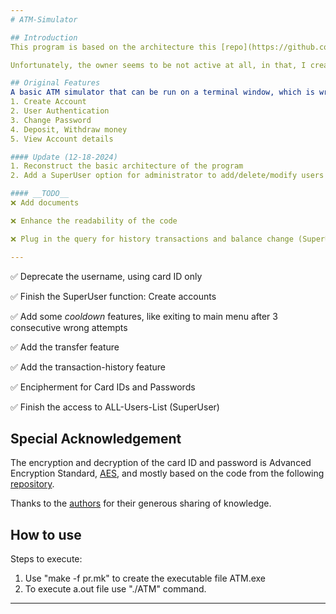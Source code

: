 ```yaml
---
# ATM-Simulator

## Introduction
This program is based on the architecture this [repo](https://github.com/Adithya-S-Bhat/ATM-Simulator-using-C), and was originally a fork of it. 

Unfortunately, the owner seems to be not active at all, in that, I create this repo as my own.

## Original Features
A basic ATM simulator that can be run on a terminal window, which is written in C. It has the following funtionalities:
1. Create Account
2. User Authentication
3. Change Password
4. Deposit, Withdraw money
5. View Account details

#### Update (12-18-2024)
1. Reconstruct the basic architecture of the program
2. Add a SuperUser option for administrator to add/delete/modify users

#### __TODO__
❌ Add documents

❌ Enhance the readability of the code

❌ Plug in the query for history transactions and balance change (SuperUser)

---
```


✅ Deprecate the username, using card ID only

✅ Finish the SuperUser function: Create accounts

✅ Add some _cooldown_ features, like exiting to main menu after 3 consecutive wrong attempts

✅ Add the transfer feature

✅ Add the transaction-history feature

✅ Encipherment for Card IDs and Passwords

✅ Finish the access to ALL-Users-List (SuperUser)

## Special Acknowledgement
The encryption and decryption of the card ID and password is Advanced Encryption Standard, [AES](https://en.wikipedia.org/wiki/Advanced_Encryption_Standard), and mostly based on the code from the following [repository](https://github.com/m3y54m/aes-in-c).

Thanks to the [authors](https://github.com/m3y54m/aes-in-c/commits?author=m3y54m) for their generous sharing of knowledge.

## How to use
Steps to execute:
1. Use "make -f pr.mk" to create the executable file ATM.exe
2. To execute a.out file use "./ATM" command.
---
